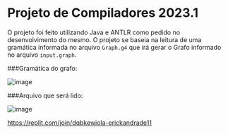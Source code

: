 
# Projeto de Compiladores 2023.1

O projeto foi feito utilizando Java e ANTLR como pedido no desenvolvimento do mesmo. O projeto se baseia na leitura de uma gramática informada no arquivo `Graph.g4` que irá gerar o Grafo informado no arquivo `input.graph`.

###Gramática do grafo:

![image](https://github.com/danielmsdiaz/compiladores2023-ANTLR/assets/61604804/7562e9c1-7a60-47ca-85f0-ce4cd0827a49)

###Arquivo que será lido:

![image](https://github.com/danielmsdiaz/compiladores2023-ANTLR/assets/61604804/1e0a72ec-9afa-4218-b834-0bd6060900c2)


https://replit.com/join/dqbkewiola-erickandrade11

